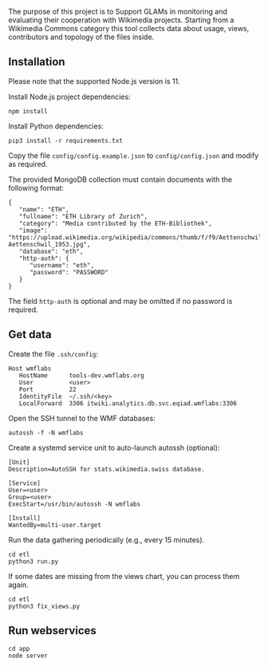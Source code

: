 The purpose of this project is to Support GLAMs in monitoring and evaluating
their cooperation with Wikimedia projects. Starting from a Wikimedia Commons
category this tool collects data about usage, views, contributors and topology
of the files inside.

## Installation
Please note that the supported Node.js version is 11.

Install Node.js project dependencies:
```
npm install
```

Install Python dependencies:
```
pip3 install -r requirements.txt
```

Copy the file `config/config.example.json` to `config/config.json` and modify as required.

The provided MongoDB collection must contain documents with the following format:
```
{
   "name": "ETH",
   "fullname": "ETH Library of Zurich",
   "category": "Media contributed by the ETH-Bibliothek",
   "image": "https://upload.wikimedia.org/wikipedia/commons/thumb/f/f9/Aettenschwil_1953.jpg/640px-Aettenschwil_1953.jpg",
   "database": "eth",
   "http-auth": {
      "username": "eth",
      "password": "PASSWORD"
   }
}
```

The field `http-auth` is optional and may be omitted if no password is required.

## Get data
Create the file `.ssh/config`:
```
Host wmflabs
   HostName      tools-dev.wmflabs.org
   User          <user>
   Port          22
   IdentityFile  ~/.ssh/<key>
   LocalForward  3306 itwiki.analytics.db.svc.eqiad.wmflabs:3306
```

Open the SSH tunnel to the WMF databases:
```
autossh -f -N wmflabs
```

Create a systemd service unit to auto-launch autossh (optional):

```
[Unit]
Description=AutoSSH for stats.wikimedia.swiss database.
 
[Service]
User=<user>
Group=<user>
ExecStart=/usr/bin/autossh -N wmflabs
 
[Install]
WantedBy=multi-user.target
```

Run the data gathering periodically (e.g., every 15 minutes).
```
cd etl
python3 run.py
```

If some dates are missing from the views chart, you can process them again.
```
cd etl
python3 fix_views.py
```

## Run webservices
```
cd app
node server
```
